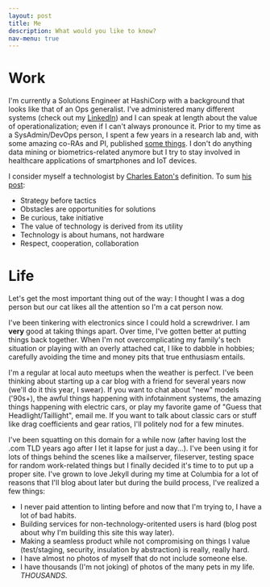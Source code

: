```yaml
---
layout: post
title: Me
description: What would you like to know?
nav-menu: true
---
```


# Work

I'm currently a Solutions Engineer at HashiCorp with a background that looks like that of an Ops generalist. I've administered many different systems (check out my [LinkedIn](https://www.linkedin.com/in/tonypulickal/)) and I can speak at length about the value of operationalization; even if I can't always pronounce it. Prior to my time as a SysAdmin/DevOps person, I spent a few years in a research lab and, with some amazing co-RAs and PI, published [some things](https://scholar.google.com/citations?hl=en&user=CO5CtTQAAAAJ). I don't do anything data mining or biometrics-related anymore but I try to stay involved in healthcare applications of smartphones and IoT devices.

I consider myself a technologist by [Charles Eaton's](https://www.linkedin.com/in/charles-eaton-a04ba/) definition. To sum [his post](https://www.creatingitfutures.org/resources/blog/creating-it-futures/2016/11/14/who-is-a-technologist-):

- Strategy before tactics
- Obstacles are opportunities for solutions
- Be curious, take initiative
- The value of technology is derived from its utility
- Technology is about humans, not hardware
- Respect, cooperation, collaboration

# Life

Let's get the most important thing out of the way: I thought I was a dog person but our cat likes all the attention so I'm a cat person now.

I've been tinkering with electronics since I could hold a screwdriver. I am **very** good at taking things apart. Over time, I've gotten better at putting things back together. When I'm not overcomplicating my family's tech situation or playing with an overly attached cat, I like to dabble in hobbies; carefully avoiding the time and money pits that true enthusiasm entails.

I'm a regular at local auto meetups when the weather is perfect. I've been thinking about starting up a car blog with a friend for several years now (we'll do it this year, I swear). If you want to chat about "new" models ('90s+), the awful things happening with infotainment systems, the amazing things happening with electric cars, or play my favorite game of "Guess that Headlight/Taillight", email me. If you want to talk about classic cars or stuff like drag coefficients and gear ratios, I'll politely nod for a few minutes.

I've been squatting on this domain for a while now (after having lost the .com TLD years ago after I let it lapse for just a day...). I've been using it for lots of things behind the scenes like a mailserver, fileserver, testing space for random work-related things but I finally decided it's time to to put up a proper site. I've grown to love Jekyll during my time at Columbia for a lot of reasons that I'll blog about later but during the build process, I've realized a few things:

- I never paid attention to linting before and now that I'm trying to, I have a lot of bad habits.
- Building services for non-technology-oritented users is hard (blog post about why I'm building this site this way later).
- Making a seamless product while not compromising on things I value (test/staging, security, insulation by abstraction) is really, really hard.
- I have almost no photos of myself that do not include someone else.
- I have thousands (I'm not joking) of photos of the many pets in my life. _THOUSANDS_.